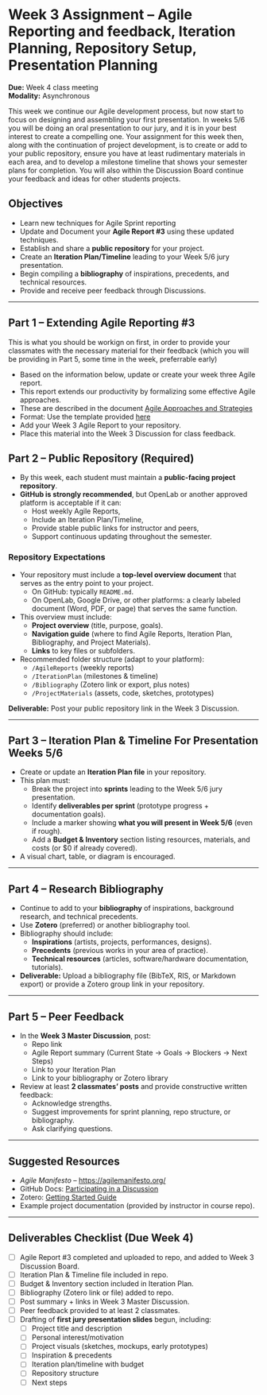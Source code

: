 # Week 3 Assignment – Agile Reporting and feedback, Iteration Planning, Repository Setup, Presentation Planning

**Due:** Week 4 class meeting  
**Modality:** Asynchronous  

This week we continue our Agile development process, but now start to focus on designing and assembling your first presentation.  In weeks 5/6 you will be doing an oral presentation to our jury, and it is in your best interest to create a compelling one. Your assignment for this week then, along with the continuation of project development, is to create or add to your public repository, ensure you have at least rudimentary materials in each area, and to develop a milestone timeline that shows your semester plans for completion.  You will also within the Discussion Board continue your feedback and ideas for other students projects.  


## Objectives
- Learn new techniques for Agile Sprint reporting
- Update and Document your **Agile Report #3** using these updated techniques.
- Establish and share a **public repository** for your project.  
- Create an **Iteration Plan/Timeline** leading to your Week 5/6 jury presentation.  
- Begin compiling a **bibliography** of inspirations, precedents, and technical resources.  
- Provide and receive peer feedback through Discussions.  

---

## Part 1 – Extending Agile Reporting #3  

This is what you should be workign on first, in order to provide your classmates with the necessary material for their feedback (which you will be providing in Part 5, some time in the week, preferrable early)  

- Based on the information below, update or create your week three Agile report.
- This report extends our productivity by formalizing some effective Agile approaches.
- These are described in the document [Agile Approaches and Strategies](https://github.com/entertainmenttechnology/Smith-ENT4501-Fall-2025/blob/main/documents/03_Agile_Approaches_and_Strategies.md)  
- Format: Use the template provided [here](https://github.com/entertainmenttechnology/Smith-ENT4501-Fall-2025/blob/main/documents/03_Agile_report_template_extended.md)
- Add your Week 3 Agile Report to your repository.
- Place this material into the Week 3 Discussion for class feedback.


## Part 2 – Public Repository (Required)
- By this week, each student must maintain a **public-facing project repository**.  
- **GitHub is strongly recommended**, but OpenLab or another approved platform is acceptable if it can:  
  - Host weekly Agile Reports,  
  - Include an Iteration Plan/Timeline,  
  - Provide stable public links for instructor and peers,  
  - Support continuous updating throughout the semester.  

### Repository Expectations
- Your repository must include a **top-level overview document** that serves as the entry point to your project.  
  - On GitHub: typically `README.md`.  
  - On OpenLab, Google Drive, or other platforms: a clearly labeled document (Word, PDF, or page) that serves the same function.  
- This overview must include:  
  - **Project overview** (title, purpose, goals).  
  - **Navigation guide** (where to find Agile Reports, Iteration Plan, Bibliography, and Project Materials).  
  - **Links** to key files or subfolders.  
- Recommended folder structure (adapt to your platform):  
  - `/AgileReports` (weekly reports)  
  - `/IterationPlan` (milestones & timeline)  
  - `/Bibliography` (Zotero link or export, plus notes)  
  - `/ProjectMaterials` (assets, code, sketches, prototypes)  

**Deliverable:** Post your public repository link in the Week 3 Discussion.  

---

## Part 3 – Iteration Plan & Timeline For Presentation Weeks 5/6
- Create or update an **Iteration Plan file** in your repository.  
- This plan must:  
  - Break the project into **sprints** leading to the Week 5/6 jury presentation.  
  - Identify **deliverables per sprint** (prototype progress + documentation goals).  
  - Include a marker showing **what you will present in Week 5/6** (even if rough).  
  - Add a **Budget & Inventory** section listing resources, materials, and costs (or $0 if already covered).  
- A visual chart, table, or diagram is encouraged.  

---

## Part 4 – Research Bibliography
- Continue to add to your **bibliography** of inspirations, background research, and technical precedents.  
- Use **Zotero** (preferred) or another bibliography tool.  
- Bibliography should include:  
  - **Inspirations** (artists, projects, performances, designs).  
  - **Precedents** (previous works in your area of practice).  
  - **Technical resources** (articles, software/hardware documentation, tutorials).  
- **Deliverable:** Upload a bibliography file (BibTeX, RIS, or Markdown export) or provide a Zotero group link in your repository.  

---

## Part 5 – Peer Feedback
- In the **Week 3 Master Discussion**, post:  
  - Repo link  
  - Agile Report summary (Current State → Goals → Blockers → Next Steps)  
  - Link to your Iteration Plan  
  - Link to your bibliography or Zotero library  
- Review at least **2 classmates’ posts** and provide constructive written feedback:  
  - Acknowledge strengths.  
  - Suggest improvements for sprint planning, repo structure, or bibliography.  
  - Ask clarifying questions.  

---

## Suggested Resources
- *Agile Manifesto* – https://agilemanifesto.org/  
- GitHub Docs: [Participating in a Discussion](https://docs.github.com/en/discussions/collaborating-with-your-community-in-discussions/participating-in-a-discussion)  
- Zotero: [Getting Started Guide](https://www.zotero.org/support/quick_start_guide)  
- Example project documentation (provided by instructor in course repo).  

---

## Deliverables Checklist (Due Week 4)
- [ ] Agile Report #3 completed and uploaded to repo, and added to Week 3 Discussion Board.  
- [ ] Iteration Plan & Timeline file included in repo.  
- [ ] Budget & Inventory section included in Iteration Plan.  
- [ ] Bibliography (Zotero link or file) added to repo.  
- [ ] Post summary + links in Week 3 Master Discussion.  
- [ ] Peer feedback provided to at least 2 classmates.  
- [ ] Drafting of **first jury presentation slides** begun, including:  
   - [ ] Project title and description  
   - [ ] Personal interest/motivation  
   - [ ] Project visuals (sketches, mockups, early prototypes)  
   - [ ] Inspiration & precedents  
   - [ ] Iteration plan/timeline with budget  
   - [ ] Repository structure  
   - [ ] Next steps  
